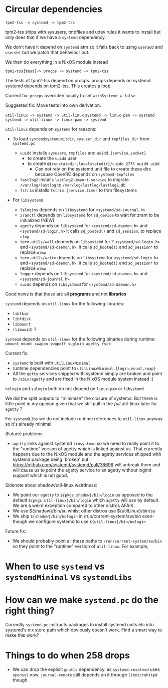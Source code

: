 # Circular dependencies

`tpm2-tss -> systemd -> tpm2-tss`

tpm2-tss ships with sysusers, tmpfiles and udev rules it wants to install
but only does that if we have a `systemd` dependency.

We don't have it depend on `systemd` atm so it falls back to using `useradd` and `userdel` but we patch that behaviour out.

We then do everything in a NixOS module instead


`tpm2-tss[test]-> procps -> systemd -> tpm2-tss`

The tests of tpm2-tss depend on procps. procps depends on systemd. systemd depends on tpm2-tss. This creates a loop.

Current fix:  `procps` overriden locally to set `withSystemd = false`

Suggested fix: Move tests into own derivation.

`util-linux -> systemd -> util-linux`
`systemd -> linux-pam -> systemd`
`systemd -> util-linux -> linux-pam -> systemd`

`util-linux` depends on `systemd` for reasons:

* To load `systemdsystemunitdir`, `sysuser_dir` and `tmpfiles_dir` from `systemd.pc`
  * `uuidd` installs `sysusers`, `tmpfiles` and `uuidd.{service,socket}`
    * to create the `uuidd` user
    * to create `@{runstatedir,localstatedir}/uuidd 2775 uuidd uidd`
      * Can not rely on the systemd unit file to create these dirs because OpenRC depends on `systemd-tmpfiles`
  * `lastlog2` installs `lastlog2-import.service` to migrate `/var/log/lastlog` to `/var/log/lastlog/lastlog2.db`
  * `fstrim` installs `fstrim.{service,timer` to trim filesystems

* For `libsystemd`
  * `lslogins` depends on `libsystemd` for `<systemd/sd-journal.h>`
  * `zramctl` depends on `libsystemd` for `sd_device` to wait for zram to be initialized (NEW)
  * `agetty` depends on `libsystemd` for `<systemd/sd-daemon.h>` and `<systemd/sd-login.h>` it calls `sd_booted()` and `sd_session`. to replace `utmp`
  * `term-utils/wall` depends on `libsystemd` for ? `<systemd/sd-login.h>` and `<systemd/sd-daemon.h>`. it calls `sd_booted()` and `sd_session*` to replace `utmp`
  * `term-utils/write` depends on `libsystemd` for `<systemd/sd-login.h>` and `<systemd/sd-daemon.h>`. it calls `sd_booted()` and `sd_session*` to replace `utmp`
  * `logger` depends on `libsystemd` for `<systemd/sd-daemon.h>`  and `<systemd/sd-journal.h>`
  * `uuidd` depends on `libsystemd` for `<systemd/sd-daemon.h>`

Good news is that these are all **programs** and not **libraries**


`systemd` depends on `util-linux` for the following  libraries:

* `liblkid`
* `libfdisk`
* `libmount`
* `(libuuid)` ?

`systemd` depends on `util-linux` for the following binaries during runtime: `umount mount swapon swapoff sugloin agetty fsck`


Current fix:
  * `systemd` is built with `utilLinuxMinimal`
  * runtime dependencies point to `utilLinuxMinimal.{login,mount,swap}`
  * All the `getty` services shipped with systemd simply are broken and point to `/sbin/agetty` and are fixed in the NixOS module system instead :(

`nologin` and `sulogin` both do not depend on `linux-pam` or `libystemd`

We did the split outputs to "minimize" the closure of systemd. But there
is little point in my opinion given that we still pull in the *full* util-linux later for `agetty` ?

For `systemdLibs` we do not include runtime references to `util-linux` anyway
so it's already minimal.

(Future) problems:

* `agetty` links against systemd `libsystemd` so we need to really point it to the
  "runtime" version of agetty which is linked against us. That currently
  happens due to the NixOS module and the agetty services shipped with systemd package being 'broken' but https://github.com/systemd/systemd/pull/38696 will unbreak them and will cause us to point the agetty service to an agetty without
  logind support which is not good.

Sidenote about shadow/util-linux weirdness:

* We point our `agetty` to `${pkgs.shadow}/bin/login` as opposed to
  the default `${pkgs.util-linux}/bin/login`  which `agetty` will
  use by default.
  We are a weird exception compared to other distros AFAIK.
*  We use ${shadow}/bin/su whilst other distros use ${utilLinux}/bin/su
*  We ship `${shadow}/bin/nologin` in /run/current-system/sw/bin even-though we configure systemd to use `${util-linux}/bin/nologin`



Future fix:
* We should probably point all these paths to `/run/current-system/sw/bin` so
  they point to the "runtime" version of `util-linux`.
  For example,



# When to use `systemd`  vs `systemdMinimal` vs `systemdLibs`



# How can we make `systemd.pc` do the right thing?

Currently `systemd.pc` instructs packages to install systemd units etc into systemd's nix store path
which obviously doesn't work. Find a smart way to make this work?


# Things to do when 258 drops

* We can drop the explicit `gnutls` dependency. as `systemd-resolved` uses
  `openssl` now. `journal-remote` still depends on it through `libmicrohttpd`
  though.
